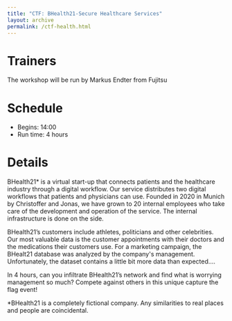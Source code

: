```yaml
---
title: "CTF: BHealth21-Secure Healthcare Services"
layout: archive
permalink: /ctf-health.html
---
```


# Trainers

The workshop will be run by Markus Endter from Fujitsu

# Schedule

- Begins: 14:00
- Run time: 4 hours 

# Details

BHealth21* is a virtual start-up that connects patients and the healthcare industry through a digital workflow. Our service distributes two digital workflows that patients and physicians can use. Founded in 2020 in Munich by Christoffer and Jonas, we have grown to 20 internal employees who take care of the development and operation of the service. The internal infrastructure is done on the side. 

BHealth21’s customers include athletes, politicians and other celebrities. Our most valuable data is the customer appointments with their doctors and the medications their customers use. For a marketing campaign, the BHealt21 database was analyzed by the company's management. Unfortunately, the dataset contains a little bit more data than expected....

In 4 hours, can you infiltrate BHealth21’s network and find what is worrying management so much? Compete against others in this unique capture the flag event!

*BHealth21 is a completely fictional company. Any similarities to real places and people are coincidental.

